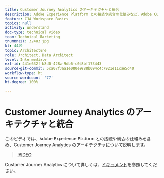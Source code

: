 ```yaml
---
title: Customer Journey Analytics のアーキテクチャと統合
description: Adobe Experience Platform との接続や統合の仕組みなど、Adobe Customer Journey Analytics のアーキテクチャについて説明します。
feature: CJA Workspace Basics
topics: null
activity: understand
doc-type: technical video
team: Technical Marketing
thumbnail: 32483.jpg
kt: 4449
topic: Architecture
role: Architect, Data Architect
level: Intermediate
exl-id: 441e632f-b8d0-428a-9db6-c048bf173443
source-git-commit: 5ca07f3aa1e080e9288b094c4c7921e11cae5d40
workflow-type: ht
source-wordcount: '77'
ht-degree: 100%

---
```


# Customer Journey Analytics のアーキテクチャと統合

このビデオでは、Adobe Experience Platform との接続や統合の仕組みを含め、Customer Journey Analytics のアーキテクチャについて説明します。

>[!VIDEO](https://video.tv.adobe.com/v/32483/?quality=12)

Customer Journey Analytics について詳しくは、[ドキュメント](https://experienceleague.adobe.com/docs/analytics-platform/using/cja-landing.html?lang=ja)を参照してください。
